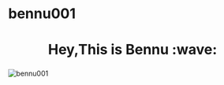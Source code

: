# bennu001
<h1 align="center">Hey,This is Bennu :wave:</h1>
<h3 align="center"></h3>
<img  margin="30px"src="https://github-readme-streak-stats.herokuapp.com/?user=praveenrider784&theme=dark" alt="bennu001" />
